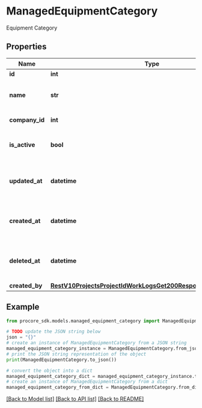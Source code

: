# ManagedEquipmentCategory

Equipment Category

## Properties

Name | Type | Description | Notes
------------ | ------------- | ------------- | -------------
**id** | **int** | ID | [optional] 
**name** | **str** | Name of the equipment category | [optional] 
**company_id** | **int** | Company ID | [optional] 
**is_active** | **bool** | If the category is currently active | [optional] 
**updated_at** | **datetime** | Date the equipment category was updated | [optional] 
**created_at** | **datetime** | Date the equipment category was created | [optional] 
**deleted_at** | **datetime** | Date the equipment category was deleted | [optional] 
**created_by** | [**RestV10ProjectsProjectIdWorkLogsGet200ResponseInnerCreatedBy**](RestV10ProjectsProjectIdWorkLogsGet200ResponseInnerCreatedBy.md) |  | [optional] 

## Example

```python
from procore_sdk.models.managed_equipment_category import ManagedEquipmentCategory

# TODO update the JSON string below
json = "{}"
# create an instance of ManagedEquipmentCategory from a JSON string
managed_equipment_category_instance = ManagedEquipmentCategory.from_json(json)
# print the JSON string representation of the object
print(ManagedEquipmentCategory.to_json())

# convert the object into a dict
managed_equipment_category_dict = managed_equipment_category_instance.to_dict()
# create an instance of ManagedEquipmentCategory from a dict
managed_equipment_category_from_dict = ManagedEquipmentCategory.from_dict(managed_equipment_category_dict)
```
[[Back to Model list]](../README.md#documentation-for-models) [[Back to API list]](../README.md#documentation-for-api-endpoints) [[Back to README]](../README.md)


